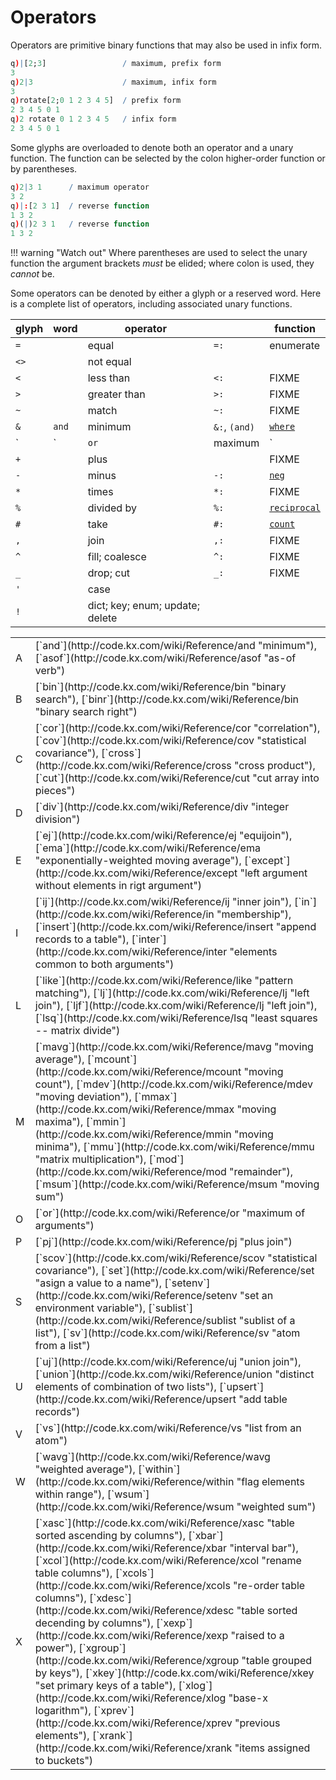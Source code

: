 Operators
=========

Operators are primitive binary functions that may also be used in infix form. 
```q
q)|[2;3]                 / maximum, prefix form
3
q)2|3                    / maximum, infix form
3
q)rotate[2;0 1 2 3 4 5]  / prefix form
2 3 4 5 0 1
q)2 rotate 0 1 2 3 4 5   / infix form
2 3 4 5 0 1
```
Some glyphs are overloaded to denote both an operator and a unary function. The function can be selected by the colon higher-order function or by parentheses.
```q
q)2|3 1      / maximum operator
3 2
q)|:[2 3 1]  / reverse function
1 3 2
q)(|)2 3 1   / reverse function
1 3 2
```

!!! warning "Watch out"
    Where parentheses are used to select the unary function the argument brackets _must_ be elided; where colon is used, they _cannot_ be. 

Some operators can be denoted by either a glyph or a reserved word. Here is a complete list of operators, including associated unary functions. 

| glyph | word  | operator       |       | function          |
|-------|-------|----------------|-------|-----------|
| `=`   |       | equal          | `=:`  | enumerate  |
| `<>`  |       | not equal      |       ||
| `<`   |       | less than      | `<:`  | FIXME |
| `>`   |       | greater than   | `>:`  | FIXME |
| `~`   |       | match          | `~:`  | FIXME |
| `&`   | `and` | minimum        | `&:`, `(and)` | [`where`](where)    |
| `|`   | `or`  | maximum        | `|:`, `(or)`  | [`reverse`](reverse)    |
| `+`   |       | plus           |       | FIXME |
| `-`   |       | minus          | `-:`  | [`neg`](neg)     |
| `*`   |       | times          | `*:`  | FIXME |
| `%`   |       | divided by     | `%:`  | [`reciprocal`](reciprocal) |
| `#`   |       | take           | `#:`  | [`count`](count)      |
| `,`   |       | join           | `,:`  | FIXME |
| `^`   |       | fill; coalesce | `^:`  | FIXME |
| `_`   |       | drop; cut      | `_:`  | FIXME |
| `'`   |       | case           |       | |
| `!`   |       | dict; key; enum; update; delete | | |

<table markdown="1" class="kx-compact">
<tr><td>A</td><td>[`and`](http://code.kx.com/wiki/Reference/and "minimum"), [`asof`](http://code.kx.com/wiki/Reference/asof "as-of verb")</td></tr>
<tr><td>B</td><td>[`bin`](http://code.kx.com/wiki/Reference/bin "binary search"), [`binr`](http://code.kx.com/wiki/Reference/bin "binary search right")</td></tr>
<tr><td>C</td><td>[`cor`](http://code.kx.com/wiki/Reference/cor "correlation"), [`cov`](http://code.kx.com/wiki/Reference/cov "statistical covariance"), [`cross`](http://code.kx.com/wiki/Reference/cross "cross product"), [`cut`](http://code.kx.com/wiki/Reference/cut "cut array into pieces")</td></tr>
<tr><td>D</td><td>[`div`](http://code.kx.com/wiki/Reference/div "integer division")</td></tr>
<tr><td>E</td><td>[`ej`](http://code.kx.com/wiki/Reference/ej "equijoin"), [`ema`](http://code.kx.com/wiki/Reference/ema "exponentially-weighted moving average"), [`except`](http://code.kx.com/wiki/Reference/except "left argument without elements in rigt argument")</td></tr>
<tr><td>I</td><td>[`ij`](http://code.kx.com/wiki/Reference/ij "inner join"), [`in`](http://code.kx.com/wiki/Reference/in "membership"), [`insert`](http://code.kx.com/wiki/Reference/insert "append records to a table"), [`inter`](http://code.kx.com/wiki/Reference/inter "elements common to both arguments")</td></tr>
<tr><td>L</td><td>[`like`](http://code.kx.com/wiki/Reference/like "pattern matching"), [`lj`](http://code.kx.com/wiki/Reference/lj "left join"), [`ljf`](http://code.kx.com/wiki/Reference/lj "left join"), [`lsq`](http://code.kx.com/wiki/Reference/lsq "least squares -- matrix divide")</td></tr>
<tr><td>M</td><td>[`mavg`](http://code.kx.com/wiki/Reference/mavg "moving average"), [`mcount`](http://code.kx.com/wiki/Reference/mcount "moving count"), [`mdev`](http://code.kx.com/wiki/Reference/mdev "moving deviation"), [`mmax`](http://code.kx.com/wiki/Reference/mmax "moving maxima"), [`mmin`](http://code.kx.com/wiki/Reference/mmin "moving minima"), [`mmu`](http://code.kx.com/wiki/Reference/mmu "matrix multiplication"), [`mod`](http://code.kx.com/wiki/Reference/mod "remainder"), [`msum`](http://code.kx.com/wiki/Reference/msum "moving sum")</td></tr>
<tr><td>O</td><td>[`or`](http://code.kx.com/wiki/Reference/or "maximum of arguments")</td></tr>
<tr><td>P</td><td>[`pj`](http://code.kx.com/wiki/Reference/pj "plus join")</td></tr>
<tr><td>S</td><td>[`scov`](http://code.kx.com/wiki/Reference/scov "statistical covariance"), [`set`](http://code.kx.com/wiki/Reference/set "asign a value to a name"), [`setenv`](http://code.kx.com/wiki/Reference/setenv "set an environment variable"), [`sublist`](http://code.kx.com/wiki/Reference/sublist "sublist of a list"), [`sv`](http://code.kx.com/wiki/Reference/sv "atom from a list")</td></tr>
<tr><td>U</td><td>[`uj`](http://code.kx.com/wiki/Reference/uj "union join"), [`union`](http://code.kx.com/wiki/Reference/union "distinct elements of combination of two lists"), [`upsert`](http://code.kx.com/wiki/Reference/upsert "add table records")</td></tr>
<tr><td>V</td><td>[`vs`](http://code.kx.com/wiki/Reference/vs "list from an atom")</td></tr>
<tr><td>W</td><td>[`wavg`](http://code.kx.com/wiki/Reference/wavg "weighted average"), [`within`](http://code.kx.com/wiki/Reference/within "flag elements within range"), [`wsum`](http://code.kx.com/wiki/Reference/wsum "weighted sum")</td></tr>
<tr><td>X</td><td>[`xasc`](http://code.kx.com/wiki/Reference/xasc "table sorted ascending by columns"), [`xbar`](http://code.kx.com/wiki/Reference/xbar "interval bar"), [`xcol`](http://code.kx.com/wiki/Reference/xcol "rename table columns"), [`xcols`](http://code.kx.com/wiki/Reference/xcols "re-order table columns"), [`xdesc`](http://code.kx.com/wiki/Reference/xdesc "table sorted decending by columns"), [`xexp`](http://code.kx.com/wiki/Reference/xexp "raised to a power"), [`xgroup`](http://code.kx.com/wiki/Reference/xgroup "table grouped by keys"), [`xkey`](http://code.kx.com/wiki/Reference/xkey "set primary keys of a table"), [`xlog`](http://code.kx.com/wiki/Reference/xlog "base-x logarithm"), [`xprev`](http://code.kx.com/wiki/Reference/xprev "previous elements"), [`xrank`](http://code.kx.com/wiki/Reference/xrank "items assigned to buckets")</td></tr>
</table>
